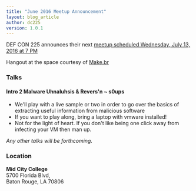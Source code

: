 ```yaml
---
title: "June 2016 Meetup Announcement"
layout: blog_article
author: dc225
version: 1.0.1
---
```


<script type="application/ld+json">
{
  "@context" : "http://schema.org",
  "@type" : "Event",
  "name" : "June 2016 Meetup Announcement",
  "startDate" : "2016-07-13",
  "location" : {
    "@type" : "Place",
    "name" : "Mid City College",
    "address" : {
      "@type" : "PostalAddress",
      "addressLocality" : "Baton Rouge",
      "addressRegion" : "Louisiana"
    }
  },
  "description" : "DC225 has their 2016Q2 Meetup coming up",
  "url" : "http://defcon225.org/blog/2016/q2-meetup.html"
}
</script>

DEF CON 225 announces their next [meetup scheduled Wednesday, July 13, 2016 at 7 PM](https://www.facebook.com/events/532322283621160/)

Hangout at the space courtesy of [Make.br](http://www.makebr.com)

### Talks

#### Intro 2 Malware Uhnaluhsis & Revers'n ~ s0ups
- We'll play with a live sample or two in order to go over the basics of extracting useful information from malicious software
- If you want to play along, bring a laptop with vmware installed!
- Not for the light of heart. If you don't like being one click away from infecting your VM then man up.

_Any other talks will be forthcoming._

### Location

**Mid City College**    
5700 Florida Blvd,  
Baton Rouge, LA 70806
